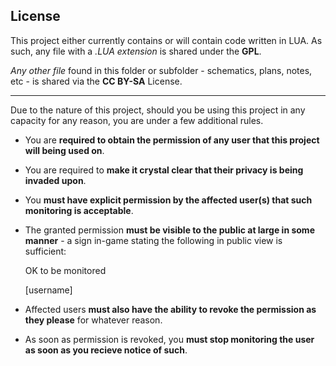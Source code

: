 ## License

This project either currently contains or will contain code written in LUA.  As such, any file with a *.LUA extension* is shared under the **GPL**.

*Any other file* found in this folder or subfolder - schematics, plans, notes, etc - is shared via the **CC BY-SA** License.

****

Due to the nature of this project, should you be using this project in any capacity for any reason, you are under a few additional rules.

* You are **required to obtain the permission of any user that this project will being used on**.
* You are required to **make it crystal clear that their privacy is being invaded upon**.
* You **must have explicit permission by the affected user(s) that such monitoring is acceptable**.
 * The granted permission **must be visible to the public at large in some manner** - a sign in-game stating the following in public view is sufficient:
  

     OK to be
	monitored
	
	[username]
* Affected users **must also have the ability to revoke the permission as they please** for whatever reason.
 * As soon as permission is revoked, you **must stop monitoring the user as soon as you recieve notice of such**.
